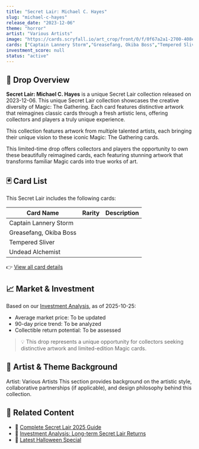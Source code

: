 ```yaml
---
title: "Secret Lair: Michael C. Hayes"
slug: "michael-c-hayes"
release_date: "2023-12-06"
theme: "horror"
artist: "Various Artists"
image: "https://cards.scryfall.io/art_crop/front/0/f/0f67a2a1-2700-408e-b58c-34f3d2d75a98.jpg?1700490573"
cards: ["Captain Lannery Storm","Greasefang, Okiba Boss","Tempered Sliver","Undead Alchemist"]
investment_score: null
status: "active"
---
```


## 💠 Drop Overview
**Secret Lair: Michael C. Hayes** is a unique Secret Lair collection released on 2023-12-06. This unique Secret Lair collection showcases the creative diversity of Magic: The Gathering. Each card features distinctive artwork that reimagines classic cards through a fresh artistic lens, offering collectors and players a truly unique experience.

This collection features artwork from multiple talented artists, each bringing their unique vision to these iconic Magic: The Gathering cards.

This limited-time drop offers collectors and players the opportunity to own these beautifully reimagined cards, each featuring stunning artwork that transforms familiar Magic cards into true works of art.

## 🃏 Card List
This Secret Lair includes the following cards:

| Card Name | Rarity | Description |
|-----------|---------|-------------|
| Captain Lannery Storm |  |  |
| Greasefang, Okiba Boss |  |  |
| Tempered Sliver |  |  |
| Undead Alchemist |  |  |

👉 [View all card details](/cards?drop=michael-c-hayes)

## 📈 Market & Investment
Based on our [Investment Analysis](/investment/michael-c-hayes), as of 2025-10-25:
- Average market price: To be updated
- 90-day price trend: To be analyzed
- Collectible return potential: To be assessed

> 💡 This drop represents a unique opportunity for collectors seeking distinctive artwork and limited-edition Magic cards.

## 🎨 Artist & Theme Background
Artist: Various Artists
This section provides background on the artistic style, collaborative partnerships (if applicable), and design philosophy behind this collection.

## 🔗 Related Content
- 📰 [Complete Secret Lair 2025 Guide](/news/secret-lair-2025-complete-guide)
- 💼 [Investment Analysis: Long-term Secret Lair Returns](/investment)
- 🎃 [Latest Halloween Special](/drops/secret-scare-superdrop-2025)
